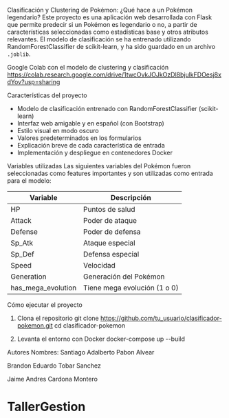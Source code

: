 Clasificación y Clustering de Pokémon: ¿Qué hace a un Pokémon legendario?
Este proyecto es una aplicación web desarrollada con Flask que permite predecir si un Pokémon es legendario o no, a partir de características seleccionadas como estadísticas base y otros atributos relevantes.
El modelo de clasificación se ha entrenado utilizando RandomForestClassifier de scikit-learn, y ha sido guardado en un archivo `.joblib`.

 Google Colab con el modelo de clustering y clasificación
https://colab.research.google.com/drive/1twcOvkJOJkOzDl8bjulkFDOesj8xdYov?usp=sharing

Características del proyecto
- Modelo de clasificación entrenado con RandomForestClassifier (scikit-learn)
- Interfaz web amigable y en español (con Bootstrap)
- Estilo visual en modo oscuro
- Valores predeterminados en los formularios
- Explicación breve de cada característica de entrada
- Implementación y despliegue en contenedores Docker

 Variables utilizadas
Las siguientes variables del Pokémon fueron seleccionadas como features importantes y son utilizadas como entrada para el modelo:

Variable              | Descripción
----------------------|-----------------------------------------
HP                   | Puntos de salud
Attack               | Poder de ataque
Defense              | Poder de defensa
Sp_Atk               | Ataque especial
Sp_Def               | Defensa especial
Speed                | Velocidad
Generation           | Generación del Pokémon
has_mega_evolution   | Tiene mega evolución (1 o 0)

 Cómo ejecutar el proyecto
1. Clona el repositorio
git clone https://github.com/tu_usuario/clasificador-pokemon.git
cd clasificador-pokemon

2. Levanta el entorno con Docker
docker-compose up --build

 Autores
Nombres: Santiago Adalberto Pabon Alvear

Brandon Eduardo Tobar Sanchez

Jaime Andres Cardona Montero

# TallerGestion
